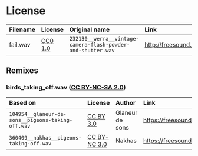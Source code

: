 License
=======

| Filename | License        | Original name                                                | Link                                             |
|:---------|:---------------|:-------------------------------------------------------------|:-------------------------------------------------|
| fail.wav | [CC0 1.0][cc0] | `232130__werra__vintage-camera-flash-powder-and-shutter.wav` | http://freesound.org/people/Werra/sounds/232130/ |


Remixes
-------

### birds_taking_off.wav ([CC BY-NC-SA 2.0][by-nc-sa-4.0])

| Based on                                          | License                   | Author          | Link                                                            |
|:--------------------------------------------------|:--------------------------|:----------------|:----------------------------------------------------------------|
| `104954__glaneur-de-sons__pigeons-taking-off.wav` | [CC BY 3.0][by-3.0]       | Glaneur de sons | https://freesound.org/people/Glaneur%20de%20sons/sounds/104954/ |
| `360409__nakhas__pigeons-taking-off.wav`          | [CC BY-NC 3.0][by-nc-3.0] | Nakhas          | https://freesound.org/people/Nakhas/sounds/360409/              |


[cc0]: https://creativecommons.org/publicdomain/zero/1.0/
[by-3.0]: https://creativecommons.org/licenses/by/3.0/
[by-nc-3.0]: https://creativecommons.org/licenses/by-nc/3.0/
[by-nc-sa-4.0]: https://creativecommons.org/licenses/by-nc-sa/4.0/
